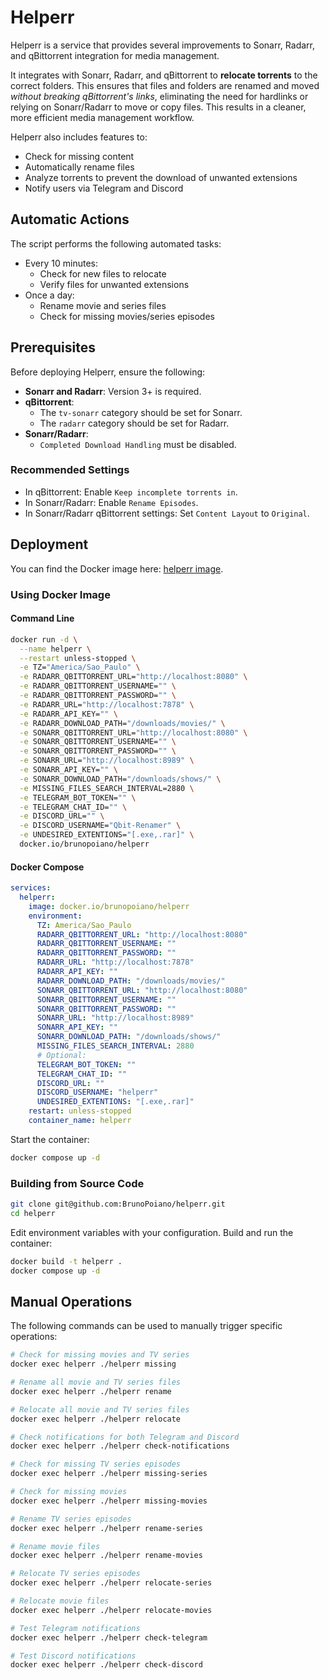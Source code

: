 # Helperr

Helperr is a service that provides several improvements to Sonarr, Radarr, and qBittorrent integration for media management.

It integrates with Sonarr, Radarr, and qBittorrent to **relocate torrents** to the correct folders. This ensures that files and folders are renamed and moved _without breaking qBittorrent's links_, eliminating the need for hardlinks or relying on Sonarr/Radarr to move or copy files. This results in a cleaner, more efficient media management workflow.

Helperr also includes features to:

- Check for missing content
- Automatically rename files
- Analyze torrents to prevent the download of unwanted extensions
- Notify users via Telegram and Discord

## Automatic Actions

The script performs the following automated tasks:

- Every 10 minutes:
  - Check for new files to relocate
  - Verify files for unwanted extensions
- Once a day:
  - Rename movie and series files
  - Check for missing movies/series episodes

## Prerequisites

Before deploying Helperr, ensure the following:

- **Sonarr and Radarr**: Version 3+ is required.
- **qBittorrent**:
  - The `tv-sonarr` category should be set for Sonarr.
  - The `radarr` category should be set for Radarr.
- **Sonarr/Radarr**:
  - `Completed Download Handling` must be disabled.

### Recommended Settings

- In qBittorrent: Enable `Keep incomplete torrents in`.
- In Sonarr/Radarr: Enable `Rename Episodes`.
- In Sonarr/Radarr qBittorrent settings: Set `Content Layout` to `Original`.

## Deployment

You can find the Docker image here: [helperr image](https://hub.docker.com/r/brunopoiano/helperr).

### Using Docker Image

#### Command Line

```bash
docker run -d \
  --name helperr \
  --restart unless-stopped \
  -e TZ="America/Sao_Paulo" \
  -e RADARR_QBITTORRENT_URL="http://localhost:8080" \
  -e RADARR_QBITTORRENT_USERNAME="" \
  -e RADARR_QBITTORRENT_PASSWORD="" \
  -e RADARR_URL="http://localhost:7878" \
  -e RADARR_API_KEY="" \
  -e RADARR_DOWNLOAD_PATH="/downloads/movies/" \
  -e SONARR_QBITTORRENT_URL="http://localhost:8080" \
  -e SONARR_QBITTORRENT_USERNAME="" \
  -e SONARR_QBITTORRENT_PASSWORD="" \
  -e SONARR_URL="http://localhost:8989" \
  -e SONARR_API_KEY="" \
  -e SONARR_DOWNLOAD_PATH="/downloads/shows/" \
  -e MISSING_FILES_SEARCH_INTERVAL=2880 \
  -e TELEGRAM_BOT_TOKEN="" \
  -e TELEGRAM_CHAT_ID="" \
  -e DISCORD_URL="" \
  -e DISCORD_USERNAME="Qbit-Renamer" \
  -e UNDESIRED_EXTENTIONS="[.exe,.rar]" \
  docker.io/brunopoiano/helperr
```

#### Docker Compose

```yaml
services:
  helperr:
    image: docker.io/brunopoiano/helperr
    environment:
      TZ: America/Sao_Paulo
      RADARR_QBITTORRENT_URL: "http://localhost:8080"
      RADARR_QBITTORRENT_USERNAME: ""
      RADARR_QBITTORRENT_PASSWORD: ""
      RADARR_URL: "http://localhost:7878"
      RADARR_API_KEY: ""
      RADARR_DOWNLOAD_PATH: "/downloads/movies/"
      SONARR_QBITTORRENT_URL: "http://localhost:8080"
      SONARR_QBITTORRENT_USERNAME: ""
      SONARR_QBITTORRENT_PASSWORD: ""
      SONARR_URL: "http://localhost:8989"
      SONARR_API_KEY: ""
      SONARR_DOWNLOAD_PATH: "/downloads/shows/"
      MISSING_FILES_SEARCH_INTERVAL: 2880
      # Optional:
      TELEGRAM_BOT_TOKEN: ""
      TELEGRAM_CHAT_ID: ""
      DISCORD_URL: ""
      DISCORD_USERNAME: "helperr"
      UNDESIRED_EXTENTIONS: "[.exe,.rar]"
    restart: unless-stopped
    container_name: helperr
```

Start the container:

```bash
docker compose up -d
```

### Building from Source Code

```bash
git clone git@github.com:BrunoPoiano/helperr.git
cd helperr
```

Edit environment variables with your configuration. Build and run the container:

```bash
docker build -t helperr .
docker compose up -d
```

## Manual Operations

The following commands can be used to manually trigger specific operations:

```bash
# Check for missing movies and TV series
docker exec helperr ./helperr missing

# Rename all movie and TV series files
docker exec helperr ./helperr rename

# Relocate all movie and TV series files
docker exec helperr ./helperr relocate

# Check notifications for both Telegram and Discord
docker exec helperr ./helperr check-notifications

# Check for missing TV series episodes
docker exec helperr ./helperr missing-series

# Check for missing movies
docker exec helperr ./helperr missing-movies

# Rename TV series episodes
docker exec helperr ./helperr rename-series

# Rename movie files
docker exec helperr ./helperr rename-movies

# Relocate TV series episodes
docker exec helperr ./helperr relocate-series

# Relocate movie files
docker exec helperr ./helperr relocate-movies

# Test Telegram notifications
docker exec helperr ./helperr check-telegram

# Test Discord notifications
docker exec helperr ./helperr check-discord
```
